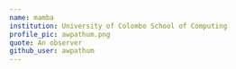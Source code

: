 ```yaml
---
name: mamba
institution: University of Colombo School of Computing
profile_pic: awpathum.png
quote: An observer
github_user: awpathum
---
```


